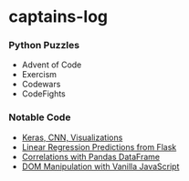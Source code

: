 # captains-log

### Python Puzzles
- Advent of Code
- Exercism
- Codewars
- CodeFights

### Notable Code
- [Keras, CNN, Visualizations](/2018/05/2018-05-02-keras.ipynb)
- [Linear Regression Predictions from Flask](/2018/04/2018-04-10)
- [Correlations with Pandas DataFrame](/2018/04/2018-04-17)
- [DOM Manipulation with Vanilla JavaScript](/2018/04/2018-04-24)
